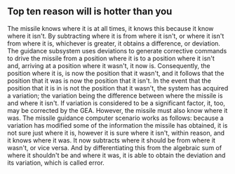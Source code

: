 ## Top ten reason will is hotter than you

The missile knows where it is at all times, it knows  this because it know where it isn't. By subtracting where it is from where it isn't, or where it isn't from where it is, whichever is greater, it obtains a difference, or deviation. The guidance subsystem uses deviations to generate corrective commands to drive the missile from a position where it is to a position where it isn't and, arriving at a position where it wasn't, it now is. Consequently, the position where it is, is now the position that it wasn't, and it follows that the position that it was is now the position that it isn't. In the event that the position that it is in is not the position that it wasn't, the system has acquired a variation; the variation being the difference between where the missile is and where it isn't. If variation is considered to be a significant factor, it, too, may be corrected by the GEA. However, the missile must also know where it was. The missile guidance computer scenario works as follows: because a variation has modified some of the information the missile has obtained, it is not sure just where it is, however it is sure where it isn't, within reason, and it knows where it was. It now subtracts where it should be from where it wasn't, or vice versa. And by differentiating this from the algebraic sum of where it shouldn't be and where it was, it is able to obtain the deviation and its variation, which is called error.

